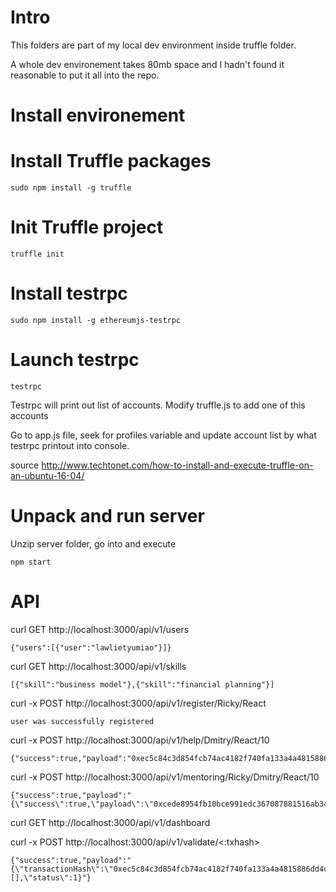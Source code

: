 # Intro

This folders are part of my local dev environment inside truffle folder. 

A whole dev environement takes 80mb space and I hadn't found it reasonable to put it all into the repo.

# Install environement

# Install Truffle packages

```
sudo npm install -g truffle
```

# Init Truffle project

```
truffle init
```

# Install testrpc

```
sudo npm install -g ethereumjs-testrpc
```

# Launch testrpc

```
testrpc
```

Testrpc will print out list of accounts. Modify truffle.js to add one of this accounts 

Go to app.js file, seek for profiles variable and update account list by what testrpc printout into console. 

source http://www.techtonet.com/how-to-install-and-execute-truffle-on-an-ubuntu-16-04/

# Unpack and run server
Unzip server folder, go into and execute

```
npm start
```

# API

curl GET http://localhost:3000/api/v1/users

```
{"users":[{"user":"lawlietyumiao"}]}
```

curl GET http://localhost:3000/api/v1/skills

```
[{"skill":"business model"},{"skill":"financial planning"}]
```

curl -x POST http://localhost:3000/api/v1/register/Ricky/React

```
user was successfully registered
```

curl -x POST http://localhost:3000/api/v1/help/Dmitry/React/10

```
{"success":true,"payload":"0xec5c84c3d854fcb74ac4182f740fa133a4a4815886dd4ce627c5348be325e91c"}
```

curl -x POST http://localhost:3000/api/v1/mentoring/Ricky/Dmitry/React/10

```
{"success":true,"payload":"{\"success\":true,\"payload\":\"0xcede8954fb10bce991edc367087881516ab343072308e5e9bc72aefdbdd0a992\"}"}
```

curl GET http://localhost:3000/api/v1/dashboard

curl -x POST http://localhost:3000/api/v1/validate/<:txhash>

```
{"success":true,"payload":"{\"transactionHash\":\"0xec5c84c3d854fcb74ac4182f740fa133a4a4815886dd4ce627c5348be325e91c\",\"transactionIndex\":0,\"blockHash\":\"0xc0b1831d872be58ffe7c97565f3cb424fca6508db979137ec9a2c76fbcf6aec5\",\"blockNumber\":2,\"gasUsed\":127814,\"cumulativeGasUsed\":127814,\"contractAddress\":null,\"logs\":[],\"status\":1}"}
```
